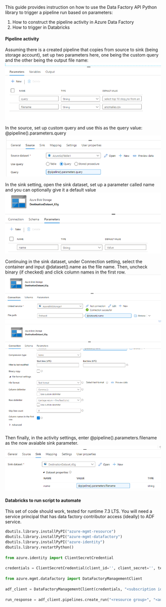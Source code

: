 This guide provides instruction on how to use the Data Factory API Python library to trigger a pipeline run based on parameters:

1) How to construct the pipeline activity in Azure Data Factory
2) How to trigger in Databricks

#### Pipeline activity

Assuming there is a created pipeline that copies from source to sink (being storage account), set up two parameters here, one being the custom query and the other being the output file name:
![alt text](/guides/images/adf_1.PNG)

In the source, set up custom query and use this as the query value: @pipeline().parameters.query
![alt text](/guides/images/adf_2.PNG)

In the sink setting, open the sink dataset, set up a parameter called name and you can optionally give it a default value
![alt text](/guides/images/adf_3.PNG)

Continuing in the sink dataset, under Connection setting, select the container and input @dataset().name as the file name. Then, uncheck binary (if checked) and click column names in the first row.
![alt text](/guides/images/adf_4.PNG)
![alt text](/guides/images/adf_5.PNG)

Then finally, in the activity settings, enter @pipeline().parameters.filename as the now avaiable sink parameter.
![alt text](/guides/images/adf_6.PNG)

#### Databricks to run script to automate

This set of code should work, tested for runtime 7.3 LTS. You will need a service principal that has data factory contributor access (ideally) to ADF service.


```python
dbutils.library.installPyPI("azure-mgmt-resource")
dbutils.library.installPyPI("azure-mgmt-datafactory")
dbutils.library.installPyPI("azure-identity")
dbutils.library.restartPython()

from azure.identity import ClientSecretCredential

credentials = ClientSecretCredential(client_id='', client_secret='', tenant_id='')

from azure.mgmt.datafactory import DataFactoryManagementClient

adf_client = DataFactoryManagementClient(credentials, "<subscription id>")

run_response = adf_client.pipelines.create_run("<resource group>", "<adf-name>", "<pipeline-name>", parameters={'query': 'select top 5 stop_no from anomalies', 'filename': 'anomalies2.csv'})
```
